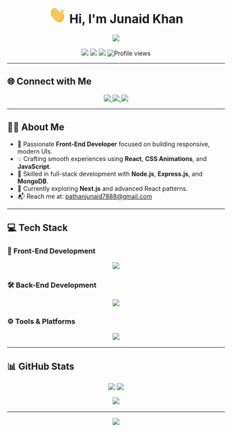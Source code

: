 <h1 align="center">
  <img src="https://raw.githubusercontent.com/ABSphreak/ABSphreak/master/gifs/Hi.gif" height="40"/>
  Hi, I'm Junaid Khan
</h1>

<p align="center">
  <img src="https://readme-typing-svg.demolab.com?font=Fira+Code&pause=800&color=F7A41D&center=true&vCenter=true&width=600&lines=Front-End+Developer+%7C+React+Enthusiast;Crafting+beautiful%2C+interactive+UIs;Turning+ideas+into+digital+experiences" />
</p>

<p align="center">
  <img src="https://img.shields.io/badge/Focus-Frontend%20%26%20Backend-blueviolet?style=for-the-badge" />
  <img src="https://img.shields.io/badge/Stack-React%2C%20Node.js%2C%20MongoDB-yellowgreen?style=for-the-badge" />
  <img src="https://img.shields.io/badge/Tools-VSCode%2C%20Postman%2C%20Notepad++%2C%20AI-orange?style=for-the-badge" />
  <img src="https://komarev.com/ghpvc/?username=junaidkhan1723&style=for-the-badge&color=brightgreen" alt="Profile views" />
</p>

---

## 🌐 Connect with Me

<p align="center">
  <a href="https://www.linkedin.com/in/junaidkhan1723" target="_blank">
    <img src="https://img.shields.io/badge/LinkedIn-0A66C2?logo=linkedin&logoColor=white&style=for-the-badge" />
  </a>
  <a href="mailto:pathanjunaid7888@gmail.com">
    <img src="https://img.shields.io/badge/Email-D14836?logo=gmail&logoColor=white&style=for-the-badge" />
  </a>
  <a href="https://github.com/junaidkhan1723">
    <img src="https://img.shields.io/badge/GitHub-181717?logo=github&logoColor=white&style=for-the-badge" />
  </a>
</p>

---

## 👨‍💻 About Me

- 🎨 Passionate **Front-End Developer** focused on building responsive, modern UIs.
- 💡 Crafting smooth experiences using **React**, **CSS Animations**, and **JavaScript**.
- 🔧 Skilled in full-stack development with **Node.js**, **Express.js**, and **MongoDB**.
- 🚀 Currently exploring **Next.js** and advanced React patterns.
- 📬 Reach me at: [pathanjunaid7888@gmail.com](mailto:pathanjunaid7888@gmail.com)

---

## 💻 Tech Stack

### 🎨 Front-End Development
<p align="center">
  <img src="https://skillicons.dev/icons?i=html,css,js,react,bootstrap,figma" />
</p>

### 🛠️ Back-End Development
<p align="center">
  <img src="https://skillicons.dev/icons?i=nodejs,express,mongodb" />
</p>

### ⚙️ Tools & Platforms
<p align="center">
  <img src="https://skillicons.dev/icons?i=git,github,vscode,postman,ai,notepad" />  
</p>

---

## 📊 GitHub Stats

<p align="center">
  <img src="https://github-readme-stats.vercel.app/api?username=junaidkhan1723&show_icons=true&theme=radical&hide_border=true" height="180"/>
  <img src="https://github-readme-streak-stats.herokuapp.com/?user=junaidkhan1723&theme=radical&hide_border=true" height="180"/>
</p>

<p align="center">
  <img src="https://github-readme-stats.vercel.app/api/top-langs/?username=junaidkhan1723&langs_count=8&theme=radical&layout=compact&hide_border=true" height="130"/>
</p>

---

<p align="center">
  <img src="https://capsule-render.vercel.app/api?type=waving&color=0:91EAE4,100:7F7FD5&height=120&section=footer"/>
</p>
